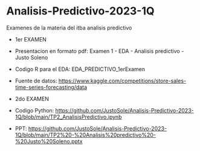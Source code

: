 # Analisis-Predictivo-2023-1Q
Examenes de la materia del itba analisis predictivo

- 1er EXAMEN
- Presentacion en formato pdf: Examen 1 - EDA - Analisis predictivo - Justo Soleno
- Codigo R para el EDA: EDA_PREDICTIVO_1erExamen
- Fuente de datos: https://www.kaggle.com/competitions/store-sales-time-series-forecasting/data

- 2do EXAMEN
- Codigo Python: https://github.com/JustoSole/Analisis-Predictivo-2023-1Q/blob/main/TP2_AnalisisPredictivo.ipynb
- PPT: https://github.com/JustoSole/Analisis-Predictivo-2023-1Q/blob/main/TP2%20-%20Analisis%20predictivo%20-%20Justo%20Soleno.pptx
